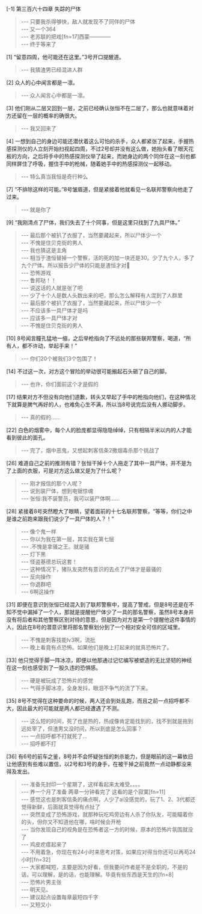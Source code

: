 
[-1] 第三百六十四章 失踪的尸体
>--- 只要我杀得够快，敌人就发现不了同伴的尸体<br>
>--- 又一个364<br>
>--- 老苏联的把戏[fn=17]西蒙————<br>
>--- 终于等来了<br>

[1] “留意四周，他可能还在这里。”3号开口提醒道。
>--- 我猜渣男已经混进人群<br>

[2] 众人的心中闻言都是一凛。
>--- 众人闻言心中都是一凛。<br>

[3] 他们刚从二层又回到一层，之前已经确认张恒不在二层了，那么也就意味着对方还留在一层的概率的确很大。
>--- 我又回来了<br>

[4] 一想到自己的身边可能还潜伏着这么可怕的杀手，众人都紧张了起来，手握热感探测仪的人立刻开始扫视起四周，不过2号却并没有这么做，她抬头看了眼天花板的方向，之后将手中的热感探测仪举了起来，而她身边的两个同伴在这一刻也都同样屏住了呼吸，握住手中的枪械，随着她手中的热感探测仪一起移动。
>--- 特么真当我恒是奇行种么<br>

[7] “不排除这样的可能。”8号皱眉道，但是紧接着他就看见一名联邦警察向他走了过来。
>--- 就是你了<br>

[9] “我刚清点了尸体，我们失去了十个同事，但是这里只找到了九具尸体。”
>--- 最后那个被扒了衣服了，当然要藏起来，所以尸体少一个<br>
>--- 不愧是住贝克街的男人<br>
>--- 我也猜这是主角<br>
>--- 相当于渣恒替掉一个警察，活的死的加一块还是30。少了九个人，多了九个尸体。所以报告少尸体的只能是渣恒才对🤔<br>
>--- 恐怖游戏<br>
>--- 鲁邦哒！！<br>
>--- 说这话的人就是张了吧<br>
>--- 少了十个人是数人头数出来的吧，那么怎么解释有人混到了人群里<br>
>--- 最后那个被扒了衣服了，当然要藏起来，所以尸体少一个<br>
>--- 不应该多一具尸体才是吗<br>
>--- 应该多一具尸体才对<br>
>--- 不愧是住贝克街的男人<br>

[10] 8号闻言瞳孔猛地一缩，之后举枪指向了不远处的那些联邦警察，喝道，“所有人，都不许动，举起手来！”
>--- 你们20个被我们3个包围了！<br>

[14] 不过这一次，对方这个冒险的举动很可能搬起石头砸了自己的脚。
>--- 也许，你们面前这个才是假的<br>

[17] 结果对方不但没有向他们道歉，转头又举起了手中的枪指向他们，在这种情况下就算是脾气再好的人，也难免心生不满，所以当8号说完后没有人挪动脚步。
>--- 真的假的……<br>

[22] 白色的烟雾中，每个人的脸庞都显得隐隐绰绰，只有相隔半米以内的人才能看到彼此的面孔。
>--- 完了，烟中恶鬼，又想起刺客信条2撒烟毒杀那个挑战了<br>

[26] 难道自己之前的推测有错？张恒干掉十个人拖走了其中一具尸体，并不是为了上面的衣服，可是对方这么做又是为了什么呢？
>--- 刚才报信的那个人呢？<br>
>--- 说到装尸体，想到电锯惊魂<br>
>--- 张恒:我不装警员，我可以装尸体啊……<br>

[28] 紧接着8号突然瞪大了眼睛，望着面前的十七名联邦警察，“等等，你们之中是谁之前跑来跟我们说少了一具尸体的人？！”
>--- 像个鬼一样<br>
>--- 你以为我在第一层，其实我在第七层<br>
>--- .不愧是拿骚之王。就是骚<br>
>--- 灯下黑<br>
>--- 怪盗基德总玩这套！<br>
>--- 这种情况下，猪队友突然有意识的去点了尸体才是最骚的<br>
>--- 反向操作<br>
>--- 你退群吧<br>
>--- 6啊这操作<br>

[31] 即便在意识到张恒已经混入到了联邦警察中，提高了警戒，但是8号还是在不知不觉中漏掉了一个人，那就是提醒他尸体少了一具的那名警察，虽然8号本身并没有将后者和其他警察区别对待的意思，但是因为对方是第一个提醒他这件事情的人，因此在8号的潜意识里将那名警察划分到了一个相对安全可信的区域里。
>--- 不愧是刺客技能lv3啊，流批<br>
>--- 晚上看竟有点恐怖。如果他们是晚上打起来的就真恐怖片了。<br>

[33] 他只觉得手脚一阵冰凉，即便以他那通过记忆编写被塑造的无比坚韧的神经在这一刻也感受到了一股久违的恐惧感。
>--- 硬是被玩成了恐怖片的感觉<br>
>--- 气得手脚冰凉，全身发抖，眼泪不争气的流了下来。<br>

[35] 8号不觉得在这种要命的时候，两人还会到处乱跑，而且之前一点招呼都不大，因此最大的可能就是两人都已经遭遇了不测。
>--- 这么短的时间，死了也是热的，热成像肯定能找到的，找不到就是拖到远处宰了，但渣男又没时间，所以到底是怎么回事？<br>
>--- 一点招呼都不打就死了…<br>
>--- 招呼都不打<br>

[36] 有6号的前车之鉴，8号并不会怀疑张恒的刺杀能力，但是眼前的这一幕依旧让他感到有些难以置信，以2号和3号的身手，在被干掉之前竟然一点动静都没来得及发出。
>--- 准备先封印一个星期了，这样看起来太难受。。。。<br>
>--- 养一个月了准备 两章一分钟看完了 这看的是个寂寞[fn=11]<br>
>--- 感觉这也是刺客信条的痛点啊，人少了ai没感觉的，玩了1、2、3代都还觉得新鲜，后面就真觉得有点扯了<br>
>--- 突然变成了恐怖游戏，就那种玩吃鸡旁边有人杀了你队友，可能瞄着你的头，但你又不知道他在哪，啥时候会开枪<br>
>--- 当你发现自己的视角是在恐怖者这一方的时候，原本的恐怖片氛围就没了<br>
>--- 鸡皮疙瘩起来了<br>
>--- 不用着急，你现在有24小时来思考对策，如果应对得当你还可以再苟24小时[fn=32]<br>
>--- 大家都喊短，主要是因为好看，但我要问作者是不是全职的，不是的话，可以理解，是的话，也能理解。毕竟有些东西是天生的[fn=8]<br>
>--- 恐怖片男主张<br>
>--- 明天见。<br>
>--- 建议起点设置每章最短四千字<br>
>--- 又短又小<br>
